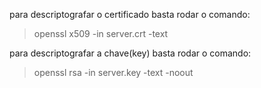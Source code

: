 para descriptografar o certificado basta rodar o comando:

> openssl x509 -in server.crt -text


para descriptografar a chave(key) basta rodar o comando:

> openssl rsa -in server.key -text -noout